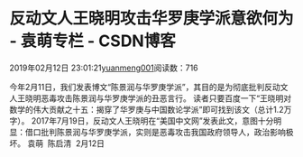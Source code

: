 
# 反动文人王晓明攻击华罗庚学派意欲何为 - 袁萌专栏 - CSDN博客

2019年02月12日 23:01:21[yuanmeng001](https://me.csdn.net/yuanmeng001)阅读数：716


今年2月11日，我们发表博文“陈景润与华罗庚学派”，其目的是为彻底批判反动文人王晓明恶毒攻击陈景润与华罗庚学派的丑恶言行。
读者只要百度一下“王晓明对数学的伟大贡献之十五：揭穿了华罗庚与中国数论学派”即可找到该文（总计1.2万字）。
2017年7月19日，反动文人王晓明在“美国中文网”发表此文，意图十分明显：借口批判陈景润与华罗庚学派，实则是恶毒攻击我国政府领导人，政治影响极坏。
袁萌  陈启清  2月12日

